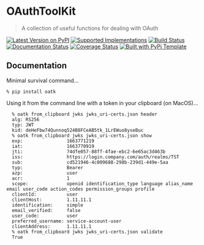 # OAuthToolKit

> A collection of useful functions for dealing with OAuth

[![Latest Version on PyPI](https://img.shields.io/pypi/v/oatk.svg)](https://pypi.python.org/pypi/oatk/)
[![Supported Implementations](https://img.shields.io/pypi/pyversions/oatk.svg)](https://pypi.python.org/pypi/oatk/)
[![Build Status](https://secure.travis-ci.org/christophevg/oatk.svg?branch=master)](http://travis-ci.org/christophevg/oatk)
[![Documentation Status](https://readthedocs.org/projects/oatk/badge/?version=latest)](https://oatk.readthedocs.io/en/latest/?badge=latest)
[![Coverage Status](https://coveralls.io/repos/github/christophevg/oatk/badge.svg?branch=master)](https://coveralls.io/github/christophevg/oatk?branch=master)
[![Built with PyPi Template](https://img.shields.io/badge/PyPi_Template-v0.2.0-blue.svg)](https://github.com/christophevg/pypi-template)



## Documentation

Minimal survival command...

```
% pip install oatk
```

Using it from the command line with a token in your clipboard (on MacOS)...

```console
  % oatk from_clipboard jwks jwks_uri-certs.json header  
  alg: RS256
  typ: JWT
  kid: deHeFbw74Qunnoq524B8FCeAB5tk_1LrEWuo8yseBuc
  % oatk from_clipboard jwks jwks_uri-certs.json show  
  exp:                1663771219
  iat:                1663770919
  jti:                74dfe057-88ff-4fae-ebc2-6e65ac3d463b
  iss:                https://login.company.com/auth/realms/TST
  sub:                cd521946-4c009688-298b-239d1-449e-5aa
  typ:                Bearer
  azp:                user
  acr:                1
  scope:              openid identification_type language alias_name email user_code action_codes permission_groups profile
  clientId:           user
  clientHost:         1.11.11.1
  identification:     simple
  email_verified:     false
  user_code:          user
  preferred_username: service-account-user
  clientAddress:      1.11.11.1
  % oatk from_clipboard jwks jwks_uri-certs.json validate
  True
```


